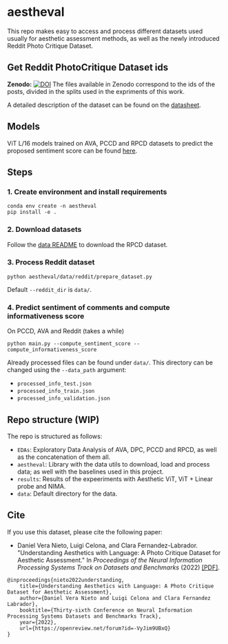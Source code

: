 # aestheval

This repo makes easy to access and process different datasets used usually for aesthetic assessment methods, as well as the newly introduced Reddit Photo Critique Dataset.

## Get Reddit PhotoCritique Dataset ids
__Zenodo:__ [![DOI](https://zenodo.org/badge/DOI/10.5281/zenodo.6656802.svg)](https://zenodo.org/record/6985507)
The files available in Zenodo correspond to the ids of the posts, divided in the splits used in the expriments of this work.

A detailed description of the dataset can be found on the [datasheet](data/datasheet.md).

## Models

ViT L/16 models trained on AVA, PCCD and RPCD datasets to predict the proposed sentiment score can be found [here](https://drive.google.com/drive/folders/1KuuiyNJUa92rCUtv9JO6gyAJ0plpqxcS?usp=sharing).

## Steps

### 1. Create environment and install requirements

```
conda env create -n aestheval
pip install -e .
```

### 2. Download datasets

Follow the [data README](https://github.com/mediatechnologycenter/aestheval/tree/main/data) to download the RPCD dataset.

### 3. Process Reddit dataset

```
python aestheval/data/reddit/prepare_dataset.py
```

Default `--reddit_dir` is `data/`.

### 4. Predict sentiment of comments and compute informativeness score

On PCCD, AVA and Reddit (takes a while)

```
python main.py --compute_sentiment_score --compute_informativeness_score
```

Already processed files can be found under `data/`. This directory can be changed using the `--data_path` argument:

- ``processed_info_test.json`` 
- ``processed_info_train.json`` 
- ``processed_info_validation.json``

## Repo structure (WIP)

The repo is structured as follows:
- `EDAs`: Exploratory Data Analysis of AVA, DPC, PCCD and RPCD, as well as the concatenation of them all.
- `aestheval`: Library with the data utils to download, load and process data; as well with the baselines used in this project.
- `results`: Results of the expeeriments with Aesthetic ViT, ViT + Linear probe and NIMA.
- `data`: Default directory for the data.


## Cite
If you use this dataset, please cite the following paper:
* Daniel Vera Nieto, Luigi Celona, and Clara Fernandez-Labrador. "Understanding Aesthetics with Language: A Photo Critique Dataset for Aesthetic Assessment." In *Proceedings of the Neural Information Processing Systems Track on Datasets and Benchmarks* (2022) [[PDF]](https://openreview.net/forum?id=-VyJim9UBxQ).

```
@inproceedings{nieto2022understanding,
    title={Understanding Aesthetics with Language: A Photo Critique Dataset for Aesthetic Assessment},
    author={Daniel Vera Nieto and Luigi Celona and Clara Fernandez Labrador},
    booktitle={Thirty-sixth Conference on Neural Information Processing Systems Datasets and Benchmarks Track},
    year={2022},
    url={https://openreview.net/forum?id=-VyJim9UBxQ}
}
```
